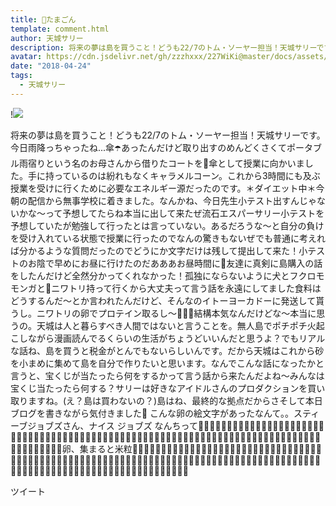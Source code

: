 ```yaml
---
title: 🥚たまごん
template: comment.html
author: 天城サリー
description: 将来の夢は島を買うこと！どうも22/7のトム・ソーヤー担当！天城サリーです。今日雨降っちゃったね...傘☂️あったんだけど取り出すのめんどくさくてポータブル雨宿りという名のお母さんから借りたコートを🧥傘とし...
avatar: https://cdn.jsdelivr.net/gh/zzzhxxx/227WiKi@master/docs/assets/photo/avatar/sally.jpg
date: "2018-04-24"
tags:
  - 天城サリー
---
```


!![](https://cdn.jsdelivr.net/gh/227WiKi/227WiKi-image@master/blog-image/sally-2018-04-24_1.jpg)


将来の夢は島を買うこと！どうも22/7のトム・ソーヤー担当！天城サリーです。今日雨降っちゃったね...傘☂️あったんだけど取り出すのめんどくさくてポータブル雨宿りという名のお母さんから借りたコートを🧥傘として授業に向かいました。手に持っているのは紛れもなくキャラメルコーン。これから3時間にも及ぶ授業を受けに行くために必要なエネルギー源だったのです。＊ダイエット中＊今朝の配信から無事学校に着きました。なんかね、今日先生小テスト出すんじゃないかな〜って予想してたらね本当に出して来たぜ流石エスパーサリー小テストを予想していたが勉強して行ったとは言っていない。あるだろうな〜と自分の負けを受け入れている状態で授業に行ったのでなんの驚きもないぜでも普通に考えれば分かるような質問だったのでどうにか文字だけは残して提出して来た！小テストのお陰で早めにお昼に行けたのだあああお昼時間に🏫友達に真剣に島購入の話をしたんだけど全然分かってくれなかった！孤独にならないように犬とフクロモモンガと🐔ニワトリ持って行くから大丈夫って言う話を永遠にしてました食料はどうするんだ〜とか言われたんだけど、そんなのイトーヨーカドーに発送して貰うし。ニワトリの卵でプロテイン取るし〜🥚🥚🥚結構本気なんだけどな〜本当に思うの。天城は人と暮らすべき人間ではないと言うことを。無人島でポチポチ火起こしながら漫画読んでるくらいの生活がちょうどいいんだと思うよ？でもリアルな話ね、島を買うと税金がとんでもないらしいんです。だから天城はこれから砂を小まめに集めて島を自分で作りたいと思います。なんでこんな話になったかと言うと、宝くじが当たったら何をするかって言う話から来たんだよね〜みんなは宝くじ当たったら何する？サリーは好きなアイドルさんのプロダクションを買い取りますね。(え？島は買わないの？)島はね、最終的な拠点だからさそして本日ブログを書きながら気付きました🥚 こんな卵の絵文字があったなんて。。スティーブジョブズさん、ナイス ジョブズ なんちって🥚🥚🥚🥚🥚🥚🥚🥚🥚🥚🥚🥚🥚🥚🥚🥚🥚🥚🥚🥚🥚🥚🥚🥚🥚🥚🥚🥚🥚🥚🥚🥚🥚🥚🥚🥚🥚🥚🥚🥚🥚🥚🥚🥚🥚🥚🥚🥚🥚🥚🥚🥚🥚🥚🥚🥚🥚🥚🥚🥚🥚🥚🥚🥚🥚🥚🥚🥚🥚🥚🥚🥚🥚🥚🥚🥚🥚🥚🥚🥚🥚🥚🥚🥚🥚卵、集まると米粒🥚🥚🥚🥚🥚🥚🥚🥚🥚🥚🥚🥚🥚🥚🥚🥚🥚🥚🥚🥚🥚🥚🥚🥚🥚🥚🥚🥚🥚🥚🥚🥚🥚🥚🥚🥚🥚🥚🥚🥚🥚🥚🥚🥚🥚🥚🥚🥚🥚🥚🥚🥚🥚🥚🥚🥚🥚🥚🥚🥚🥚🥚🥚🥚🥚🥚🥚🥚🥚🥚🥚🥚🥚🥚🥚🥚🥚🥚🥚🥚🥚🥚🥚🥚🥚🥚🥚🥚🥚🥚🥚🥚🥚🥚🥚🥚🥚🥚🥚🥚🥚🥚🥚🥚🥚🥚🥚🥚🥚🥚🥚🥚🥚🥚🥚🥚🔪🥚


ツイート



